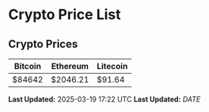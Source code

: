 # Crypto Price List

## Crypto Prices
| Bitcoin | Ethereum | Litecoin |
| ------- | -------- | -------- |
| $84642 | $2046.21 | $91.64 |
**Last Updated:** 2025-03-19 17:22 UTC
**Last Updated:** $DATE$
